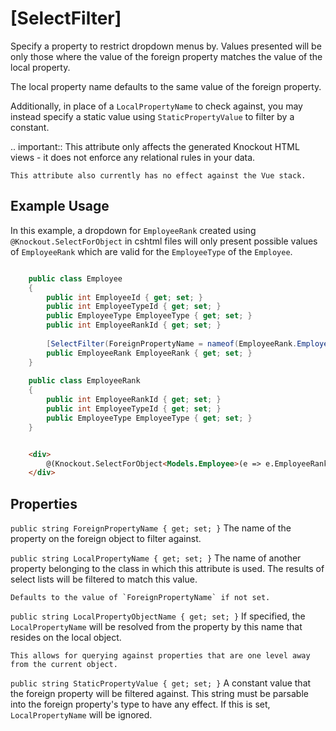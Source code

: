 
[SelectFilter]
==============

Specify a property to restrict dropdown menus by. Values presented will
be only those where the value of the foreign property matches the value
of the local property.

The local property name defaults to the same value of the foreign
property.

Additionally, in place of a `LocalPropertyName` to check against, you
may instead specify a static value using `StaticPropertyValue` to
filter by a constant.

.. important::
    This attribute only affects the generated Knockout HTML views - it does not enforce any relational rules in your data.

    This attribute also currently has no effect against the Vue stack.

Example Usage
-------------

In this example, a dropdown for `EmployeeRank` created using ``@Knockout.SelectForObject`` in cshtml files will only present possible values of `EmployeeRank` which are valid for the `EmployeeType` of the `Employee`.

``` c#

    public class Employee
    {
        public int EmployeeId { get; set; }
        public int EmployeeTypeId { get; set; }
        public EmployeeType EmployeeType { get; set; }
        public int EmployeeRankId { get; set; }
    
        [SelectFilter(ForeignPropertyName = nameof(EmployeeRank.EmployeeTypeId), LocalPropertyName = nameof(Employee.EmployeeTypeId))]
        public EmployeeRank EmployeeRank { get; set; }
    }
    
    public class EmployeeRank
    {
        public int EmployeeRankId { get; set; }
        public int EmployeeTypeId { get; set; }
        public EmployeeType EmployeeType { get; set; }
    }


```

``` html

    <div>
        @(Knockout.SelectForObject<Models.Employee>(e => e.EmployeeRank))
    </div>


```

Properties
----------

`public string ForeignPropertyName { get; set; }`
    The name of the property on the foreign object to filter against.

`public string LocalPropertyName { get; set; }`
    The name of another property belonging to the class in which this attribute is used.
    The results of select lists will be filtered to match this value.
    
    Defaults to the value of `ForeignPropertyName` if not set.

`public string LocalPropertyObjectName { get; set; }`
    If specified, the `LocalPropertyName` will be resolved from the property by this name that resides on the local object.
    
    This allows for querying against properties that are one level away from the current object.

`public string StaticPropertyValue { get; set; }`
    A constant value that the foreign property will be filtered against. 
    This string must be parsable into the foreign property's type to have any effect.
    If this is set, `LocalPropertyName` will be ignored.
